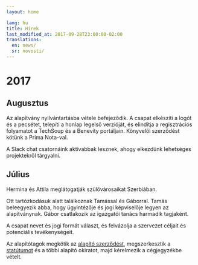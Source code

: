 ```yaml
---
layout: home

lang: hu
title: Hírek
last_modified_at: 2017-09-28T23:00:00-02:00
translations:
  en: news/
  sr: novosti/
---
```


# 2017

## Augusztus

Az alapítvány nyilvántartásba vétele befejeződik. A csapat elkészíti a logót és a pecsétet, telepíti a honlap legelső verzióját, és elindítja a regisztrációs folyamatot a TechSoup és a Benevity portáljain. Könyvelői szerződést kötünk a Prima Nota-val.

A Slack chat csatornáink aktívabbak lesznek, ahogy elkezdünk lehetséges projektekről tárgyalni.

## Július

Hermina és Attila meglátogatják szülővárosaikat Szerbiában.

Ott tartózkodásuk alatt találkoznak Tamással és Gáborral. Tamás beleegyezik
abba, hogy ügyintézője és jogi képviselője legyen az alapítványnak. Gábor
csatlakozik az igazgatói tanács harmadik tagjaként.

A csapat nevet és jogi formát választ, és felvázolja a szervezet céljait és
potenciális tevékenységeit.

Az alapítótagok megkötik az [alapító szerződést], megszerkesztik a [statútumot]
és a többi alapító okiratot, majd kérelmezik a cégjegyzékbe vételt.

[statútumot]: /docs/statut.pdf
[alapító szerződést]: /docs/ugovor-o-osnivanju.pdf
